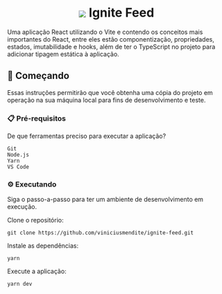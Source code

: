 <h1 align="center"><img src="https://github.com/viniciusmendite/ignite-feed/blob/master/assets/ignite-logo.svg" align="center" /> Ignite Feed</h1>

Uma aplicação React utilizando o Vite e contendo os conceitos mais importantes do React, entre eles estão componentização, propriedades, estados, imutabilidade e hooks, além de ter o TypeScript no projeto para adicionar tipagem estática à aplicação.

## 🚀 Começando

Essas instruções permitirão que você obtenha uma cópia do projeto em operação na sua máquina local para fins de desenvolvimento e teste.

### 📋 Pré-requisitos

De que ferramentas preciso para executar a aplicação?

```
Git
Node.js
Yarn
VS Code
```

### ⚙️ Executando

Siga o passo-a-passo para ter um ambiente de desenvolvimento em execução.

Clone o repositório:

```
git clone https://github.com/viniciusmendite/ignite-feed.git
```

Instale as dependências:

```
yarn
```

Execute a aplicação:

```
yarn dev
```